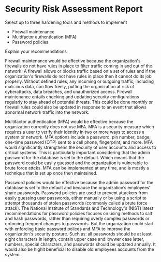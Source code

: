 # Security Risk Assessment Report

Select up to three hardening tools and methods to implement
- Firewall maintenance
- Multifactor authentication (MFA)
- Password policies

Explain your recommendations

Firewall maintenance would be effective because the organization's firewalls do not have rules in place to filter traffic coming in and out of the network.
A firewall allows or blocks traffic based on a set of rules and if the organization's firewalls do not have rules in place then it cannot do its job properly.
Without defined rules, any incoming or outgoing traffic, including malicious data, can flow freely, putting the organization at risk of cyberattacks, data breaches, 
and unauthorized access. 
Firewall maintenance entails checking and updating security configurations regularly to stay ahead of potential threats. This could be done monthly or firewall rules 
could also be updated in response to an event that allows abnormal network traffic into the network.

Multifactor authentication (MFA) would be effective because the organization currently does not use MFA. 
MFA is a security measure which requires a user to verify their identity in two or more ways to access a system or network. MFA options include a password, 
pin number, badge, one-time password (OTP) sent to a cell phone, fingerprint, and more. 
MFA would significantly strengthens the security of user accounts and access to critical systems. This is particularly important considering that the admin 
password for the database is set to the default. Which means that the password could be easily guessed and the organization is vulnerable to brute force attcks.
MFA can be implemented at any time, and is mostly a technique that is set up once then maintained.

Password policies would be effective because the admin password for the database is set to the default and because the organization’s employees' share passwords.
Password policies are used to prevent attackers from easily guessing user passwords, either manually or by using a script to attempt thousands of stolen passwords 
(commonly called a brute force attack).
The National Institute of Standards and Technology's (NIST) latest recommendations for password policies focuses on using methods to salt and hash passwords, 
rather than requiring overly complex passwords or enforcing frequent changes to passwords. But the organization could start with enforcing basic password polices
and MFA to improve the organization's security posture. Such as: all passwords should be at least eight characters in length, contain upper case and lowwer case letter,
numbers, special characters, and passwords should be updated annually. It would also be highlt beneficial to disable old employees accounts from the system. 
